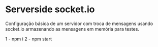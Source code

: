 # Serverside socket.io

Configuração básica de um servidor com troca de mensagens usando socket.io armazenando as mensagens em memória para testes.

1 - npm i 
2 - npm start
